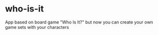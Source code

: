 # who-is-it

App based on board game "Who Is It?" but now you can create your own game sets with your characters
